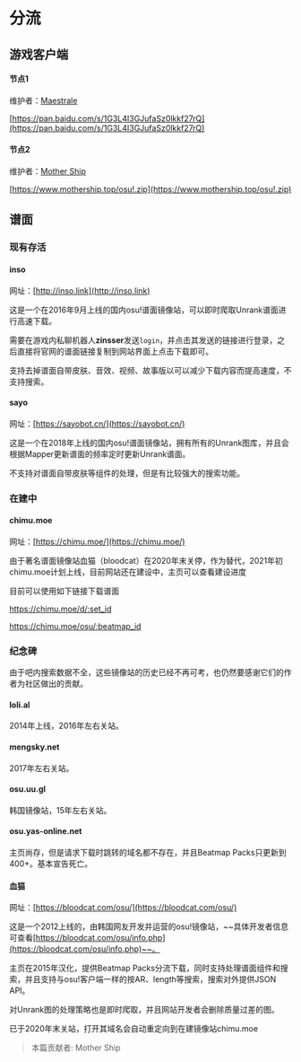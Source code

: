 # 分流

## 游戏客户端

#### 节点1

维护者：[Maestrale](http://osu.ppy.sh/u/2759457)

[https://pan.baidu.com/s/1G3L4I3GJufaSz0lkkf27rQ](https://pan.baidu.com/s/1G3L4I3GJufaSz0lkkf27rQ)

#### 节点2

维护者：[Mother Ship](http://osu.ppy.sh/u/2545898)

[https://www.mothership.top/osu!.zip](https://www.mothership.top/osu!.zip)

## 谱面

### 现有存活

#### inso

网址：[http://inso.link](http://inso.link)

这是一个在2016年9月上线的国内osu!谱面镜像站，可以即时爬取Unrank谱面进行高速下载。

需要在游戏内私聊机器人**zinsser**发送`login`，并点击其发送的链接进行登录，之后直接将官网的谱面链接复制到网站界面上点击下载即可。

支持去掉谱面自带皮肤、音效、视频、故事版以可以减少下载内容而提高速度，不支持搜索。

#### sayo

网址：[https://sayobot.cn/](https://sayobot.cn/)

这是一个在2018年上线的国内osu!谱面镜像站，拥有所有的Unrank图库，并且会根据Mapper更新谱面的频率定时更新Unrank谱面。

不支持对谱面自带皮肤等组件的处理，但是有比较强大的搜索功能。

### 在建中

#### chimu.moe

网址：[https://chimu.moe/](https://chimu.moe/)

由于著名谱面镜像站血猫（bloodcat）在2020年末关停，作为替代，2021年初chimu.moe计划上线，目前网站还在建设中，主页可以查看建设进度

目前可以使用如下链接下载谱面

https://chimu.moe/d/:set_id

https://chimu.moe/osu/:beatmap_id

### 纪念碑

由于吧内搜索数据不全，这些镜像站的历史已经不再可考，也仍然要感谢它们的作者为社区做出的贡献。

#### loli.al

2014年上线，2016年左右关站。

#### mengsky.net

2017年左右关站。

#### osu.uu.gl

韩国镜像站，15年左右关站。

#### osu.yas-online.net

主页尚存，但是请求下载时跳转的域名都不存在，并且Beatmap Packs只更新到400+。基本宣告死亡。

#### 血猫

网址：[https://bloodcat.com/osu/](https://bloodcat.com/osu/)

这是一个2012上线的，由韩国网友开发并运营的osu!镜像站，~~具体开发者信息可查看[https://bloodcat.com/osu/info.php](https://bloodcat.com/osu/info.php)~~。

主页在2015年汉化，提供Beatmap Packs分流下载，同时支持处理谱面组件和搜索，并且支持与osu!客户端一样的按AR、length等搜索，搜索对外提供JSON API。

对Unrank图的处理策略也是即时爬取，并且网站开发者会删除质量过差的图。

已于2020年末关站，打开其域名会自动重定向到在建镜像站chimu.moe

> 本篇贡献者: Mother Ship

